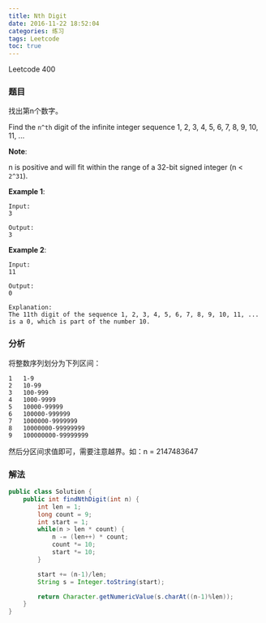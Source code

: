 ```yaml
---
title: Nth Digit
date: 2016-11-22 18:52:04
categories: 练习
tags: Leetcode
toc: true
---
```


Leetcode 400

### 题目

找出第n个数字。

Find the `n^th` digit of the infinite integer sequence 1, 2, 3, 4, 5, 6, 7, 8, 9, 10, 11, ...

__Note__:

n is positive and will fit within the range of a 32-bit signed integer (n < `2^31`).

__Example 1__:

```
Input:
3

Output:
3
```

__Example 2__:

```
Input:
11

Output:
0

Explanation:
The 11th digit of the sequence 1, 2, 3, 4, 5, 6, 7, 8, 9, 10, 11, ... is a 0, which is part of the number 10.
```

### 分析

将整数序列划分为下列区间：

```
1   1-9
2   10-99
3   100-999
4   1000-9999
5   10000-99999
6   100000-999999
7   1000000-9999999
8   10000000-99999999
9   100000000-99999999
```

然后分区间求值即可，需要注意越界。如：n = 2147483647

### 解法

```java
public class Solution {
    public int findNthDigit(int n) {
        int len = 1;
        long count = 9;
        int start = 1;
        while(n > len * count) {
            n -= (len++) * count;
            count *= 10;
            start *= 10;
        }

        start += (n-1)/len;
        String s = Integer.toString(start);

        return Character.getNumericValue(s.charAt((n-1)%len));
    }
}
```